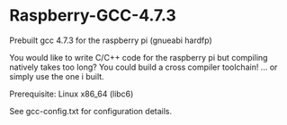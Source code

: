 Raspberry-GCC-4.7.3
===================

Prebuilt gcc 4.7.3 for the raspberry pi (gnueabi hardfp)

You would like to write C/C++ code for the raspberry pi but compiling natively takes too long?
You could build a cross compiler toolchain!
... or simply use the one i built.
 
Prerequisite: Linux x86_64 (libc6)
 
See gcc-config.txt for configuration details.
